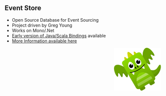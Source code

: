## Event Store 

- Open Source Database for Event Sourcing
- Project driven by Greg Young
- Works on Mono/.Net
- [Early version of Java/Scala Bindings](https://github.com/EventStore/eventstorejvmclient) available
- [More Information available here](http://geteventstore.com/)

<img src="static/img/ouro.png" style="float:right;width:30%"/>